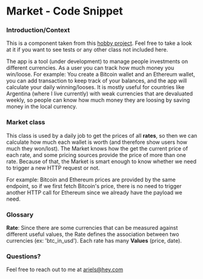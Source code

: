# Market - Code Snippet

### Introduction/Context

This is a component taken from this [hobby project](https://github.com/arielscherman/grownis2). Feel free to take a look at it if you want to see tests or any other class not included here.

The app is a tool (under development) to manage people investments on different currencies. As a user you can track how much money you win/loose.
For example: You create a Bitcoin wallet and an Ethereum wallet, you can add transaction to keep track of your balances, and the app will calculate your daily winning/looses.
It is mostly useful for countries like Argentina (where I live currently) with weak currencies that are devaluated weekly, so people can know how much money they are loosing by saving money in the local currency.

### Market class

This class is used by a daily job to get the prices of all **rates**, so then we can calculate how much each wallet is worth (and therefore show users how much they won/lost).
The Market knows how the get the current price of each rate, and some pricing sources provide the price of more than one rate.
Because of that, the Market is smart enough to know whether we need to trigger a new HTTP request or not.

For example: Bitcoin and Ethereum prices are provided by the same endpoint, so if we first fetch Bitcoin's price, there is no need to trigger another HTTP call for Ethereum since we already have the payload we need.

### Glossary

**Rate**: Since there are some currencies that can be measured against different useful values, the Rate defines the association between two currencies (ex: 'btc_in_usd'). Each rate has many __Values__ (price, date).

### Questions?

Feel free to reach out to me at ariels@hey.com
